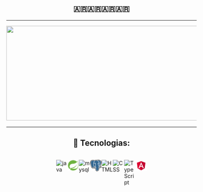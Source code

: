 <!-- 
    [Texto que queremos que redirija]
    [variable]
    
    [variable]: link
 -->
 <h2 style="text-align: center">️🇦🇷🇦🇷🇦🇷🇦🇷️</h2>

 ---

 [<img src="https://media.giphy.com/media/7GHRDluBmx9O8/giphy.gif" width="900" height="250">][this]

---

<h2 style="text-align: center"> 🚀 Tecnologias: </h2>

<div style="display: flex; justify-content: center" >

[<img align="left" alt="java" width="30px" src="https://cdn-icons-png.flaticon.com/512/226/226777.png" />][this]

[<img align="left" alt="spring-boot" width="30px" src="https://raw.githubusercontent.com/github/explore/80688e429a7d4ef2fca1e82350fe8e3517d3494d/topics/spring-boot/spring-boot.png" />][this]

[<img align="left" alt="mysql" width="30px" src="https://cdn-icons-png.flaticon.com/512/5968/5968313.png" />][this]

[<img align="left" alt="postgresql" width="30px" src="https://raw.githubusercontent.com/github/explore/80688e429a7d4ef2fca1e82350fe8e3517d3494d/topics/postgresql/postgresql.png" />][this]

[<img align="left" alt="HTML" width="30px" src="https://cdn-icons-png.flaticon.com/512/732/732212.png" />][this]

[<img align="left" alt="CSS" width="30px" src="https://cdn-icons-png.flaticon.com/512/732/732190.png" />][this]

[<img align="left" alt="TypeScript" width="30px" src="https://cdn-icons-png.flaticon.com/512/5968/5968381.png" />][this]

[<img align="left" alt="angular" width="30px" src="https://raw.githubusercontent.com/github/explore/80688e429a7d4ef2fca1e82350fe8e3517d3494d/topics/angular/angular.png" />][this]  </div>

<h2 style="text-align: center"></h2>

<!-- LINKS -->
<!-- [website]: https://www.youtube.com/ -->
[this]: https://github.com/D3pp3/